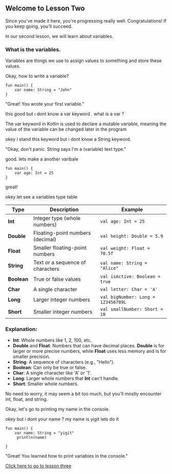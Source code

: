 ## Welcome to Lesson Two

Since you've made it here, you're progressing really well. Congratulations! If you keep going, you'll succeed.


In our second lesson, we will learn about variables.

### What is the variables.

Variables are things we use to assign values to something and store these values.

Okay, how to write a variable?
```ktolin
fun main() {
    var name: String = "John"
}
```
"Great! You wrote your first variable."

this good but ı dont know a var keyword . what is a var ?

The var keyword in Kotlin is used to declare a mutable variable, meaning the value of the variable can be changed later in the program

okey i stand this keyword but i dont know a String keyword.

"Okay, don't panic. String says I'm a (variable) text type."

good. lets make a another varibale

```ktolin
fun main() {
    var age: Int = 25
}
```
great!

okey let see a variables type table

| **Type**   | **Description**                        | **Example**               |
|------------|----------------------------------------|---------------------------|
| **Int**    | Integer type (whole numbers)           | `val age: Int = 25`        |
| **Double** | Floating-point numbers (decimal)       | `val height: Double = 5.9` |
| **Float**  | Smaller floating-point numbers         | `val weight: Float = 70.5f`|
| **String** | Text or a sequence of characters       | `val name: String = "Alice"`|
| **Boolean**| True or false values                   | `val isActive: Boolean = true` |
| **Char**   | A single character                     | `val letter: Char = 'A'`   |
| **Long**   | Larger integer numbers                 | `val bigNumber: Long = 123456789L` |
| **Short**  | Smaller integer numbers                | `val smallNumber: Short = 10` |

### Explanation:
- **Int**: Whole numbers like 1, 2, 100, etc.
- **Double** and **Float**: Numbers that can have decimal places. **Double** is for larger or more precise numbers, while **Float** uses less memory and is for smaller precision.
- **String**: A sequence of characters (e.g., "Hello").
- **Boolean**: Can only be true or false.
- **Char**: A single character like 'A' or '1'.
- **Long**: Larger whole numbers that **Int** can't handle.
- **Short**: Smaller whole numbers.

No need to worry, it may seem a bit too much, but you'll mostly encounter int, float, and string.

Okay, let's go to printing my name in the console.

okey but i dont your name ?
my name is yigit
lets do it
```ktolin
fun main() {
    var name: String = "yigit"
     println(name)       
            
}
```
"Great! You learned how to print variables in the console."

[Click here to go to lesson three](https://github.com/ozaiithejava/Kotlin-Epsolide/blob/main/lessons/lesson3.md)

